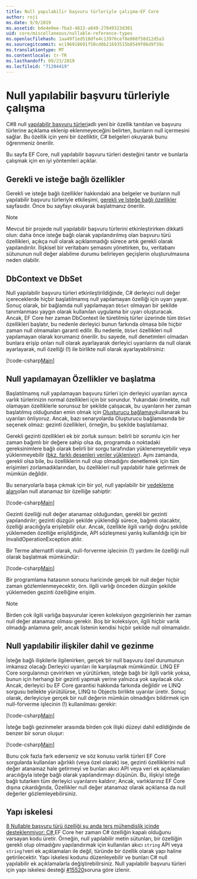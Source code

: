 ```yaml
---
title: Null yapılabilir başvuru türleriyle çalışma-EF Core
author: roji
ms.date: 9/9/2019
ms.assetid: bde4e0ee-fba3-4813-a849-27049323d301
uid: core/miscellaneous/nullable-reference-types
ms.openlocfilehash: 1aa49f1ed518dfe4c13976cef8e868f58d12d5a3
ms.sourcegitcommit: ec196918691f50cd0b21693515b0549f06d9f39c
ms.translationtype: MT
ms.contentlocale: tr-TR
ms.lasthandoff: 09/23/2019
ms.locfileid: "71204419"
---
```

# <a name="working-with-nullable-reference-types"></a>Null yapılabilir başvuru türleriyle çalışma

C#8 null [yapılabilir başvuru türleri](/dotnet/csharp/tutorials/nullable-reference-types)adlı yeni bir özellik tanıtılan ve başvuru türlerine açıklama eklenip eklenmeyeceğini belirten, bunların null içermesini sağlar. Bu özellik için yeni bir özelliktir, C# belgeleri okuyarak bunu öğrenmeniz önerilir.

Bu sayfa EF Core, null yapılabilir başvuru türleri desteğini tanıtır ve bunlarla çalışmak için en iyi yöntemleri açıklar.

## <a name="required-and-optional-properties"></a>Gerekli ve isteğe bağlı özellikler

Gerekli ve isteğe bağlı özellikler hakkındaki ana belgeler ve bunların null yapılabilir başvuru türleriyle etkileşimi, [gerekli ve Isteğe bağlı özellikler](xref:core/modeling/required-optional) sayfasıdır. Önce bu sayfayı okuyarak başlatmanız önerilir.

> [!NOTE]
> Mevcut bir projede null yapılabilir başvuru türlerini etkinleştirirken dikkatli olun: daha önce isteğe bağlı olarak yapılandırılmış olan başvuru türü özellikleri, açıkça null olarak açıklanmadığı sürece artık gerekli olarak yapılandırılır. İlişkisel bir veritabanı şemasını yönetirken, bu, veritabanı sütununun null değer alabilme durumu belirleyen geçişlerin oluşturulmasına neden olabilir.

## <a name="dbcontext-and-dbset"></a>DbContext ve DbSet

Null yapılabilir başvuru türleri etkinleştirildiğinde, C# derleyici null değer içereceklerde hiçbir başlatılmamış null yapılamayan özelliği için uyarı yayar. Sonuç olarak, bir bağlamda null yapılamayan `DbSet` olmayan bir şekilde tanımlanması yaygın olarak kullanılan uygulama bir uyarı oluşturacak. Ancak, EF Core her zaman DbContext ile türetilmiş türler üzerinde tüm `DbSet` özellikleri başlatır, bu nedenle derleyici bunun farkında olmasa bile hiçbir zaman null olmamaları garanti edilir. Bu nedenle, `DbSet` özellikleri null yapılamayan olarak korumanız önerilir. bu sayede, null denetimleri olmadan bunlara erişip onları null olarak ayarlayarak derleyici uyarılarını da null olarak ayarlayarak, null özelliği (!) ile birlikte null olarak ayarlayabilirsiniz:

[!code-csharp[Main](../../../samples/core/Miscellaneous/NullableReferenceTypes/NullableReferenceTypesContext.cs?name=Context&highlight=3-4)]

## <a name="non-nullable-properties-and-initialization"></a>Null yapılamayan Özellikler ve başlatma

Başlatılmamış null yapılamayan başvuru türleri için derleyici uyarıları ayrıca varlık türlerinizin normal özellikleri için bir sorundur. Yukarıdaki örnekte, null olamayan özelliklerle sorunsuz bir şekilde çalışacak, bu uyarıların her zaman başlatılmış olduğundan emin olmak için [Oluşturucu bağlamayı](xref:core/modeling/constructors)kullanarak bu uyarıları önliyoruz. Ancak, bazı senaryolarda Oluşturucu bağlamasında bir seçenek olmaz: gezinti özellikleri, örneğin, bu şekilde başlatılamaz.

Gerekli gezinti özellikleri ek bir zorluk sunsun: belirli bir sorumlu için her zaman bağımlı bir değere sahip olsa da, programda o noktadaki gereksinimlere bağlı olarak belirli bir sorgu tarafından yüklenemeyebilir veya yüklenmeyebilir ([bkz. farklı desenleri veriler yükleniyor](xref:core/querying/related-data)). Aynı zamanda, gerekli olsa bile, bu özelliklerin null olup olmadığını denetlemek için tüm erişimleri zorlamadıklarından, bu özellikleri null yapılabilir hale getirmek de mümkün değildir.

Bu senaryolarla başa çıkmak için bir yol, null yapılabilir bir [yedekleme alanı](xref:core/modeling/backing-field)olan null atanamaz bir özelliğe sahiptir:

[!code-csharp[Main](../../../samples/core/Miscellaneous/NullableReferenceTypes/Order.cs?range=12-17)]

Gezinti özelliği null değer atanamaz olduğundan, gerekli bir gezinti yapılandırılır; gezinti düzgün şekilde yüklendiği sürece, bağımlı olacaktır, özelliği aracılığıyla erişilebilir olur. Ancak, özellikle ilgili varlığı doğru şekilde yüklemeden özelliğe erişildiğinde, API sözleşmesi yanlış kullanıldığı için bir InvalidOperationException atılır.

Bir Terme alternatifi olarak, null-forverme işlecinin (!) yardımı ile özelliği null olarak başlatmak mümkündür:

[!code-csharp[Main](../../../samples/core/Miscellaneous/NullableReferenceTypes/Order.cs?range=19)]

Bir programlama hatasının sonucu haricinde gerçek bir null değer hiçbir zaman gözlemlenmeyecektir, örn. ilgili varlığı önceden düzgün şekilde yüklemeden gezinti özelliğine erişim.

> [!NOTE]
> Birden çok ilgili varlığa başvurular içeren koleksiyon gezginlerinin her zaman null değer atanamaz olması gerekir. Boş bir koleksiyon, ilgili hiçbir varlık olmadığı anlamına gelir, ancak listenin kendisi hiçbir şekilde null olmamalıdır.

## <a name="navigating-and-including-nullable-relationships"></a>Null yapılabilir ilişkiler dahil ve gezinme

İsteğe bağlı ilişkilerle ilgilenirken, gerçek bir null başvuru özel durumunun imkansız olacağı Derleyici uyarıları ile karşılaşmak mümkündür. LINQ EF Core sorgularınızı çevirirken ve yürütürken, isteğe bağlı bir ilgili varlık yoksa, bunun için herhangi bir gezinti yapmak yerine yalnızca yok sayılacak olur. Ancak, derleyici bu EF Core garantisi hakkında farkında değildir ve LINQ sorgusu bellekte yürütülürse, LINQ to Objects birlikte uyarılar üretir. Sonuç olarak, derleyiciye gerçek bir null değerin mümkün olmadığını bildirmek için null-forverme işlecinin (!) kullanılması gerekir:

[!code-csharp[Main](../../../samples/core/Miscellaneous/NullableReferenceTypes/Program.cs?range=46)]

İsteğe bağlı gezinmeler arasında birden çok ilişki düzeyi dahil edildiğinde de benzer bir sorun oluşur:

[!code-csharp[Main](../../../samples/core/Miscellaneous/NullableReferenceTypes/Program.cs?range=36-39&highlight=2)]

Bunu çok fazla fark ederseniz ve söz konusu varlık türleri EF Core sorgularda kullanılan ağırlıklı (veya özel olarak) ise, gezinti özelliklerini null değer atanamaz hale getirmeyi ve bunları akıcı API veya veri ek açıklamaları aracılığıyla isteğe bağlı olarak yapılandırmayı düşünün. Bu, ilişkiyi isteğe bağlı tutarken tüm derleyici uyarılarını kaldırır; Ancak, varlıklarınız EF Core dışına çıkardığında, Özellikler null değer atanamaz olarak açıklansa da null değerler gözlemleyebilirsiniz.

## <a name="scaffolding"></a>Yapı iskelesi

[8 Nullable başvuru türü özelliği şu anda ters mühendislik içinde desteklenmiyor: C# ](/dotnet/csharp/tutorials/nullable-reference-types) EF Core her zaman C# özelliğin kapalı olduğunu varsayan kodu üretir. Örneğin, null yapılabilir metin sütunları, bir özelliğin gerekli olup olmadığını yapılandırmak için kullanılan akıcı `string` API veya `string?`veri ek açıklamaları ile değil, türünde bir özellik olarak yapı haline getirilecektir. Yapı iskelesi kodunu düzenleyebilir ve bunları C# null yapılabilir ek açıklamalarla değiştirebilirsiniz. Null yapılabilir başvuru türleri için yapı iskelesi desteği [#15520](https://github.com/aspnet/EntityFrameworkCore/issues/15520)soruna göre izlenir.
